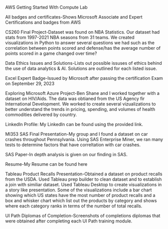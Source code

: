 AWS Getting Started With Compute Lab

All badges and certificates-Shows Microsoft Associate and Expert Certifications and badges from AWS

CS260 Final Project-Dataset was found on NBA Statistics. Our dataset had stats from 1997-2021 NBA seasons from 31 teams. We created visualizations in Python to answer several questions we had such as the correlation between points scored and defense/has the average number of points scored in a game changed over time?

Data Ethics Issues and Solutions-Lists out possible issuses of ethics behind the use of data analytics & AI. Solutions are outlined for each listed issue.

Excel Expert Badge-Issued by Microsoft after passing the certification Exam on September 29, 2023

Exploring Microsoft Azure Project-Ben Shane and I worked together with a dataset on HIV/Aids. The data was obtianed from the US Agency fir International Development. We worked to create several vizualizations to better understand the trends in pricing, spending, and volumes of health commodities delivered by country.

LinkedIn Profile: My LinkedIn can be found using the provided link.

MI353 SAS Final Presentation-My group and I found a dataset on car crashes throughout Pennsylvania. Using SAS Enterprise Miner, we ran many tests to determine factors that have correltation with car crashes.

SAS Paper-In depth analysis is given on our finding in SAS.

Resume-My Resume can be found here

Tableau Product Recalls Presentation-Obtained a dataset on product recalls from the USDA. Used Tableau prep builder to clean dataset and to establish a join with similiar dataset. Used Tableau Desktop to create visualizations in a story like presentation. Some of the visualizations include a bar chart showing which US states have the most number of product recalls and a box and whisker chart which list out the products by category and shows where each category ranks in terms of the number of total recalls.

UI Path Diplomas of Completion-Screenshots of completions diplomas that were obtained after completing each UI Path training module.



